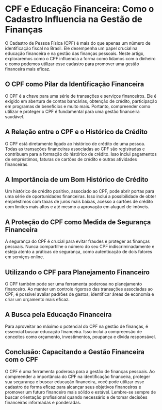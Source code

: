 # CPF e Educação Financeira: Como o Cadastro Influencia na Gestão de Finanças

O Cadastro de Pessoa Física (CPF) é mais do que apenas um número de identificação fiscal no Brasil. Ele desempenha um papel crucial na educação financeira e na gestão das finanças pessoais. Neste artigo, exploraremos como o CPF influencia a forma como lidamos com o dinheiro e como podemos utilizar esse cadastro para promover uma gestão financeira mais eficaz.

## O CPF como Pilar da Identificação Financeira

O CPF é a chave para uma série de transações e serviços financeiros. Ele é exigido em abertura de contas bancárias, obtenção de crédito, participação em programas de benefícios e muito mais. Portanto, compreender como utilizar e proteger o CPF é fundamental para uma gestão financeira saudável.

## A Relação entre o CPF e o Histórico de Crédito

O CPF está diretamente ligado ao histórico de crédito de uma pessoa. Todas as transações financeiras associadas ao CPF são registradas e contribuem para a formação do histórico de crédito. Isso inclui pagamentos de empréstimos, faturas de cartões de crédito e outras atividades financeiras.

## A Importância de um Bom Histórico de Crédito

Um histórico de crédito positivo, associado ao CPF, pode abrir portas para uma série de oportunidades financeiras. Isso inclui a possibilidade de obter empréstimos com taxas de juros mais baixas, acesso a cartões de crédito com limites mais altos e até mesmo a aprovação em aluguel de imóveis.

## A Proteção do CPF como Medida de Segurança Financeira

A segurança do CPF é crucial para evitar fraudes e proteger as finanças pessoais. Nunca compartilhe o número do seu CPF indiscriminadamente e esteja atento a práticas de segurança, como autenticação de dois fatores em serviços online.

## Utilizando o CPF para Planejamento Financeiro

O CPF também pode ser uma ferramenta poderosa no planejamento financeiro. Ao manter um controle rigoroso das transações associadas ao CPF, é possível avaliar padrões de gastos, identificar áreas de economia e criar um orçamento mais eficaz.

## A Busca pela Educação Financeira

Para aproveitar ao máximo o potencial do CPF na gestão de finanças, é essencial buscar educação financeira. Isso inclui a compreensão de conceitos como orçamento, investimentos, poupança e dívida responsável.

## Conclusão: Capacitando a Gestão Financeira com o CPF

O CPF é uma ferramenta poderosa para a gestão de finanças pessoais. Ao compreender a importância do CPF na identificação financeira, proteger sua segurança e buscar educação financeira, você pode utilizar esse cadastro de forma eficaz para alcançar seus objetivos financeiros e promover um futuro financeiro mais sólido e estável. Lembre-se sempre de buscar orientação profissional quando necessário e de tomar decisões financeiras informadas e ponderadas.